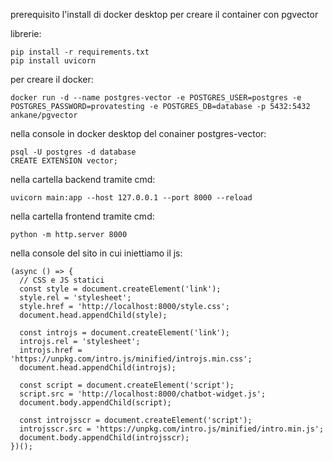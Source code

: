 prerequisito l'install di docker desktop per creare il container con pgvector

librerie:
```
pip install -r requirements.txt
pip install uvicorn
```

per creare il docker:
```
docker run -d --name postgres-vector -e POSTGRES_USER=postgres -e POSTGRES_PASSWORD=provatesting -e POSTGRES_DB=database -p 5432:5432 ankane/pgvector
```
nella console in docker desktop del conainer postgres-vector:
```
psql -U postgres -d database
CREATE EXTENSION vector;
```

nella cartella backend tramite cmd:
```
uvicorn main:app --host 127.0.0.1 --port 8000 --reload
```
nella cartella frontend tramite cmd:
```
python -m http.server 8000
```
nella console del sito in cui iniettiamo il js:
```
(async () => {
  // CSS e JS statici
  const style = document.createElement('link');
  style.rel = 'stylesheet';
  style.href = 'http://localhost:8000/style.css';
  document.head.appendChild(style);

  const introjs = document.createElement('link');
  introjs.rel = 'stylesheet';
  introjs.href = 'https://unpkg.com/intro.js/minified/introjs.min.css';
  document.head.appendChild(introjs);

  const script = document.createElement('script');
  script.src = 'http://localhost:8000/chatbot-widget.js';
  document.body.appendChild(script);

  const introjsscr = document.createElement('script');
  introjsscr.src = 'https://unpkg.com/intro.js/minified/intro.min.js';
  document.body.appendChild(introjsscr);
})();
```
